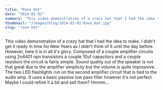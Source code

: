```yaml
---
title: "Rave Hat"
date: "2014-01-02"
summary: "This video demonstration of a crazy hat that I had the idea to make. I didn't get it ready in time for New Years as I didn't think of it ..."
thumbnail: "/images/blog/2014-01-02-Rave_Hat.jpg"
slug: "rave-hat"
---
```

This video demonstration of a crazy hat that I had the idea to make. I didn't get it ready in time for New Years as I didn't think of it until the day before. However, here it is in all it's glory. Composed of a couple amplifier circuits using 2n4401 npn transistors a couple 10uf capacitors and a couple resistors the circuit is fairly simple. Sound quality out of the speaker is not that great due to the amplifier simplicity but the volume is quite impressive. The two LED flashlights run on the second amplifier circuit that is tied to the audio amp. It uses a basic passive low pass filter however it's not perfect. Maybe I could refine it a bit and sell them? Hmmm...